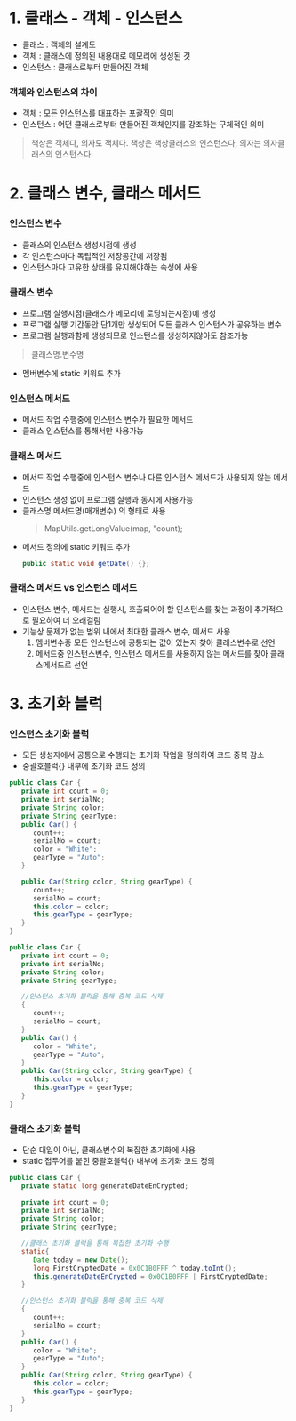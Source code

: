 # 1. 클래스 - 객체 - 인스턴스
* 클래스 : 객체의 설계도
* 객체 : 클래스에 정의된 내용대로 메모리에 생성된 것
* 인스턴스 : 클래스로부터 만들어진 객체
### 객체와 인스턴스의 차이
* 객체 : 모든 인스턴스를 대표하는 포괄적인 의미
* 인스턴스 : 어떤 클래스로부터 만들어진 객체인지를 강조하는 구체적인 의미
> 책상은 객체다, 의자도 객체다.
> 책상은 책상클래스의 인스턴스다, 의자는 의자클래스의 인스턴스다.

# 2. 클래스 변수, 클래스 메서드
### 인스턴스 변수
* 클래스의 인스턴스 생성시점에 생성
* 각 인스턴스마다 독립적인 저장공간에 저장됨
* 인스턴스마다 고유한 상태를 유지해야하는 속성에 사용

### 클래스 변수
* 프로그램 실행시점(클래스가 메모리에 로딩되는시점)에 생성
* 프로그램 실행 기간동안 단1개만 생성되어 모든 클래스 인스턴스가 공유하는 변수
* 프로그램 실행과함께 생성되므로 인스턴스를 생성하지않아도 참조가능
> 클래스명.변수명
* 멤버변수에 static 키워드 추가

### 인스턴스 메서드
* 메서드 작업 수행중에 인스턴스 변수가 필요한 메서드
* 클래스 인스턴스를 통해서만 사용가능

### 클래스 메서드
* 메서드 작업 수행중에 인스턴스 변수나 다른 인스턴스 메서드가 사용되지 않는 메서드
* 인스턴스 생성 없이 프로그램 실행과 동시에 사용가능
* 클래스명.메서드명(매개변수) 의 형태로 사용
    > MapUtils.getLongValue(map, "count);
* 메서드 정의에 static 키워드 추가
   ```JAVA
   public static void getDate() {};
   ```

### 클래스 메서드 vs 인스턴스 메서드
* 인스턴스 변수, 메서드는 실행시, 호출되어야 할 인스턴스를 찾는 과정이 추가적으로 필요하여 더 오래걸림
* 기능상 문제가 없는 범위 내에서 최대한 클래스 변수, 메서드 사용
   1. 멤버변수중 모든 인스턴스에 공통되는 값이 있는지 찾아 클래스변수로 선언
   2. 메서드중 인스턴스변수, 인스턴스 메서드를 사용하지 않는 메서드를 찾아 클래스메서드로 선언

# 3. 초기화 블럭
### 인스턴스 초기화 블럭
* 모든 생성자에서 공통으로 수행되는 초기화 작업을 정의하여 코드 중복 감소
* 중괄호블럭{} 내부에 초기화 코드 정의
```JAVA
public class Car {
   private int count = 0;
   private int serialNo;
   private String color;
   private String gearType;
   public Car() {
      count++;
      serialNo = count;
      color = "White";
      gearType = "Auto";
   }

   public Car(String color, String gearType) {
      count++;
      serialNo = count;
      this.color = color;
      this.gearType = gearType;
   }
}
```
```JAVA
public class Car {
   private int count = 0;
   private int serialNo;
   private String color;
   private String gearType;

   //인스턴스 초기화 블럭을 통해 중복 코드 삭제
   {
      count++;
      serialNo = count;
   }
   public Car() {
      color = "White";
      gearType = "Auto";
   }
   public Car(String color, String gearType) {
      this.color = color;
      this.gearType = gearType;
   }
}
```
### 클래스 초기화 블럭
* 단순 대입이 아닌, 클래스변수의 복잡한 초기화에 사용
* static 접두어를 붙힌 중괄호블럭{} 내부에 초기화 코드 정의
```JAVA
public class Car {
   private static long generateDateEnCrypted;
   
   private int count = 0;
   private int serialNo;
   private String color;
   private String gearType;

   //클래스 초기화 블럭을 통해 복잡한 초기화 수행
   static{
      Date today = new Date();
      long FirstCryptedDate = 0x0C1B0FFF ^ today.toInt();
      this.generateDateEnCrypted = 0x0C1B0FFF | FirstCryptedDate;
   }

   //인스턴스 초기화 블럭을 통해 중복 코드 삭제
   {
      count++;
      serialNo = count;
   }
   public Car() {
      color = "White";
      gearType = "Auto";
   }
   public Car(String color, String gearType) {
      this.color = color;
      this.gearType = gearType;
   }
}
```
<!--stackedit_data:
eyJoaXN0b3J5IjpbMTc4NDQxNTY5MV19
-->